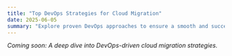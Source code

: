 ```yaml
---
title: "Top DevOps Strategies for Cloud Migration"
date: 2025-06-05
summary: "Explore proven DevOps approaches to ensure a smooth and successful cloud migration for your business."
---
```


*Coming soon: A deep dive into DevOps-driven cloud migration strategies.*
